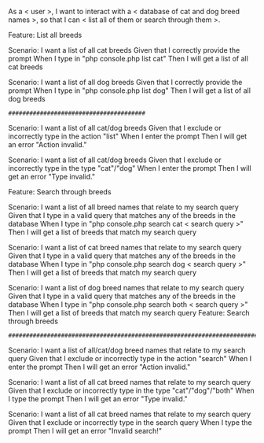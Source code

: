 As a < user >, 
I want to interact with a < database of cat and dog breed names >,
so that I can < list all of them or search through them >.

Feature: List all breeds

  Scenario: I want a list of all cat breeds
    Given that I correctly provide the prompt
    When I type in "php console.php list cat"
    Then I will get a list of all cat breeds

  Scenario: I want a list of all dog breeds
    Given that I correctly provide the prompt
    When I type in "php console.php list dog"
    Then I will get a list of all dog breeds

    #######################################

  Scenario: I want a list of all cat/dog breeds
    Given that I exclude or incorrectly type in the action "list"
    When I enter the prompt
    Then I will get an error "Action invalid."

  Scenario: I want a list of all cat/dog breeds
    Given that I exclude or incorrectly type in the type "cat"/"dog"
    When I enter the prompt
    Then I will get an error "Type invalid."

Feature: Search through breeds

  Scenario: I want a list of all breed names that relate to my search query
    Given that I type in a valid query that matches any of the breeds in the database
    When I type in "php console.php search cat < search query >" 
    Then I will get a list of breeds that match my search query 

  Scenario: I want a list of cat breed names that relate to my search query
    Given that I type in a valid query that matches any of the breeds in the database
    When I type in "php console.php search dog < search query >" 
    Then I will get a list of breeds that match my search query 

  Scenario: I want a list of dog breed names that relate to my search query
    Given that I type in a valid query that matches any of the breeds in the database
    When I type in "php console.php search both < search query >" 
    Then I will get a list of breeds that match my search query 
    Feature: Search through breeds

    #################################################################################

  Scenario: I want a list of all/cat/dog breed names that relate to my search query
    Given that I exclude or incorrectly type in the action "search"
    When I enter the prompt
    Then I will get an error "Action invalid."

  Scenario: I want a list of all cat breed names that relate to my search query
    Given that I exclude or incorrectly type in the type "cat"/"dog"/"both"
    When I type the prompt 
    Then I will get an error "Type invalid."

  Scenario: I want a list of all cat breed names that relate to my search query
    Given that I exclude or incorrectly type in the search query
    When I type the prompt 
    Then I will get an error "Invalid search!" 


    


